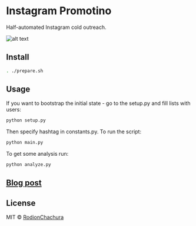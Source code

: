 # Instagram Promotino
Half-automated Instagram cold outreach.
> 

![alt text](https://cdn-images-1.medium.com/max/800/1*ToCmk5bLr2tP47swAv6GOw.jpeg)

## Install

```bash
. ./prepare.sh
```

## Usage
If you want to bootstrap the initial state - go to the setup.py and fill lists with users:
```bash
python setup.py
```
Then specify hashtag in constants.py. To run the script:
```bash
python main.py
```
To get some analysis run:
```bash
python analyze.py
```
## [Blog post](https://geekrodion.com/blog/instagram-outreach)

## License

MIT © [RodionChachura](https://geekrodion.com)
